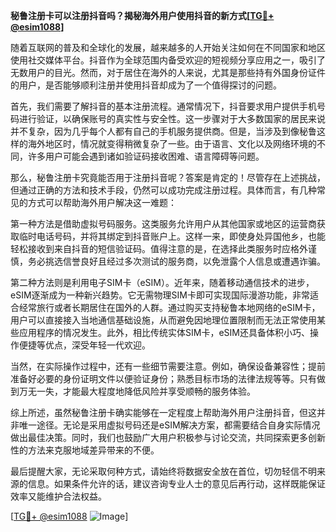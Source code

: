 **秘鲁注册卡可以注册抖音吗？揭秘海外用户使用抖音的新方式[[TG💪+ @esim1088](https://t.me/s/esim1088)]**

随着互联网的普及和全球化的发展，越来越多的人开始关注如何在不同国家和地区使用社交媒体平台。抖音作为全球范围内备受欢迎的短视频分享应用之一，吸引了无数用户的目光。然而，对于居住在海外的人来说，尤其是那些持有外国身份证件的用户，是否能够顺利注册并使用抖音却成为了一个值得探讨的问题。

首先，我们需要了解抖音的基本注册流程。通常情况下，抖音要求用户提供手机号码进行验证，以确保账号的真实性与安全性。这一步骤对于大多数国家的居民来说并不复杂，因为几乎每个人都有自己的手机服务提供商。但是，当涉及到像秘鲁这样的海外地区时，情况就变得稍微复杂了一些。由于语言、文化以及网络环境的不同，许多用户可能会遇到诸如验证码接收困难、语言障碍等问题。

那么，秘鲁注册卡究竟能否用于注册抖音呢？答案是肯定的！尽管存在上述挑战，但通过正确的方法和技术手段，仍然可以成功完成注册过程。具体而言，有几种常见的方式可以帮助海外用户解决这一难题：

第一种方法是借助虚拟号码服务。这类服务允许用户从其他国家或地区的运营商获取临时电话号码，并将其绑定到抖音账户上。这样一来，即使身处异国他乡，也能轻松接收到来自抖音的短信验证码。值得注意的是，在选择此类服务时应格外谨慎，务必挑选信誉良好且经过多次测试的服务商，以免泄露个人信息或遭遇诈骗。

第二种方法则是利用电子SIM卡（eSIM）。近年来，随着移动通信技术的进步，eSIM逐渐成为一种新兴趋势。它无需物理SIM卡即可实现国际漫游功能，非常适合经常旅行或者长期居住在国外的人群。通过购买支持秘鲁本地网络的eSIM卡，用户可以直接接入当地通信基础设施，从而避免因地理位置限制而无法正常使用某些应用程序的情况发生。此外，相比传统实体SIM卡，eSIM还具备体积小巧、操作便捷等优点，深受年轻一代欢迎。

当然，在实际操作过程中，还有一些细节需要注意。例如，确保设备兼容性；提前准备好必要的身份证明文件以便验证身份；熟悉目标市场的法律法规等等。只有做到万无一失，才能最大程度地降低风险并享受顺畅的服务体验。

综上所述，虽然秘鲁注册卡确实能够在一定程度上帮助海外用户注册抖音，但这并非唯一途径。无论是采用虚拟号码还是eSIM解决方案，都需要结合自身实际情况做出最佳决策。同时，我们也鼓励广大用户积极参与讨论交流，共同探索更多创新性的方法来克服地域差异带来的不便。

最后提醒大家，无论采取何种方式，请始终将数据安全放在首位，切勿轻信不明来源的信息。如果条件允许的话，建议咨询专业人士的意见后再行动，这样既能保证效率又能维护合法权益。

[[TG💪+ @esim1088](https://t.me/s/esim1088) ![Image](https://i.postimg.cc/4NQfJmqS/Snipaste-2025-05-13-00-14-12.png)]